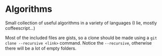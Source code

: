 Algorithms
==========

Small collection of useful algorithms in a variety of languages (I lie, mostly coffeescript...)

Most of the included files are gists, so a clone should be made using a `git clone --recursive <link>` command. Notice the `--recursive`, otherwise there will be a lot of empty folders.
